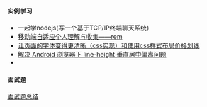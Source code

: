 #### 实例学习

* 一起学nodejs(写一个基于TCP/IP终端聊天系统)
* [移动端自适应个人理解与收集——rem](https://juejin.im/post/5a5f46ac51882573520d6f8b)
* [让页面的字体变得更清晰（css实现）和使用css样式布局价格划线](https://segmentfault.com/a/1190000012875076)
* [解决 Android 浏览器下 line-height 垂直居中偏离问题](https://note.youdao.com/share/index.html?id=057dc2569e2869c2fef28d6262726789&type=note#/)
* ​


#### 面试题

[面试题总结](https://www.jianshu.com/p/feab89b88d6b)

